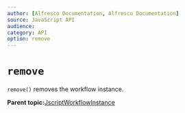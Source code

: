 ```yaml
---
author: [Alfresco Documentation, Alfresco Documentation]
source: JavaScript API
audience: 
category: API
option: remove
---
```


# `remove`

`remove()` removes the workflow instance.

**Parent topic:**[JscriptWorkflowInstance](../references/API-JS-WorkflowInstance.md)

